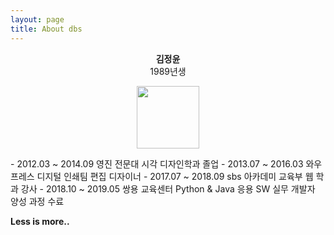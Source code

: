 ```yaml
---
layout: page
title: About dbs
---
```

<div style="text-align:center;"><strong>김정윤</strong><br />
1989년생
</div>
<p style="text-align:center;">
    <img src="https://raw.githubusercontent.com/rlawjddbs/rlawjddbs.github.io/master/assets/common/imgs/about/pxArt.gif" style="width:100px;" />
</p>
- 2012.03 ~ 2014.09 영진 전문대 시각 디자인학과 졸업
- 2013.07 ~ 2016.03 와우프레스 디지털 인쇄팀 편집 디자이너
- 2017.07 ~ 2018.09 sbs 아카데미 교육부 웹 학과 강사
- 2018.10 ~ 2019.05 쌍용 교육센터 Python & Java 응용 SW 실무 개발자 양성 과정 수료

<div class="divider"></div>

**Less is more..**
